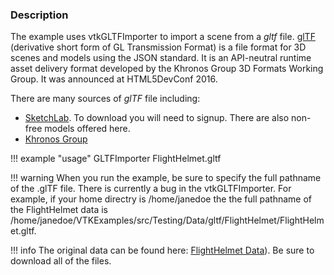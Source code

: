 ### Description

The example uses vtkGLTFImporter to import a scene from a *gltf* file.  [glTF](https://en.wikipedia.org/wiki/GlTF) (derivative short form of GL Transmission Format) is a file format for 3D scenes and models using the JSON standard. It is an API-neutral runtime asset delivery format developed by the Khronos Group 3D Formats Working Group. It was announced at HTML5DevConf 2016.

There are many sources of *glTF* file including:

* [SketchLab](https://sketchfab.com/3d-models?features=downloadable&sort_by=-likeCount). To download you will need to signup. There are also non-free models offered here.
* [Khronos Group](https://github.com/KhronosGroup/glTF-Sample-Models)

!!! example "usage"
    GLTFImporter FlightHelmet.gltf

!!! warning
    When you run the example, be sure to specify the full pathname of the .glTF file. There is currently a bug in the vtkGLTFImporter. For example, if your home directry is /home/janedoe the the full pathname of the FlightHelmet data is /home/janedoe/VTKExamples/src/Testing/Data/gltf/FlightHelmet/FlightHelmet.gltf.

!!! info
    The original data can be found here: [FlightHelmet Data](https://github.com/KhronosGroup/glTF-Sample-Models/tree/master/2.0/FlightHelmet)). Be sure to download all of the files.
